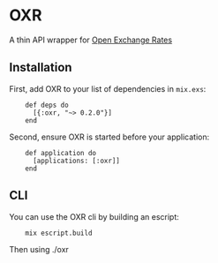# OXR

A thin API wrapper for [Open Exchange Rates](https://openexchangerates.org)

## Installation
  First, add OXR to your list of dependencies in `mix.exs`:

        def deps do
          [{:oxr, "~> 0.2.0"}]
        end

  Second, ensure OXR is started before your application:

        def application do
          [applications: [:oxr]]
        end

## CLI
  You can use the OXR cli by building an escript:

        mix escript.build

  Then using ./oxr